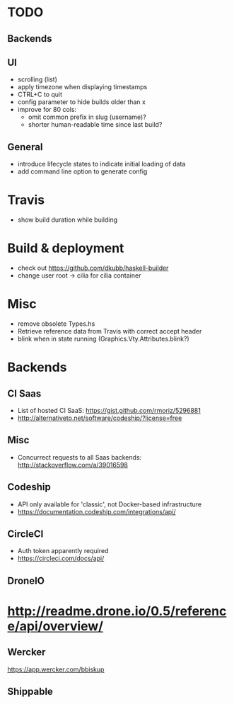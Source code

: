 # TODO

## Backends

## UI

 * scrolling (list)
 * apply timezone when displaying timestamps
 * CTRL+C to quit
 * config parameter to hide builds older than x
 * improve for 80 cols:
   - omit common prefix in slug (username)?
   - shorter human-readable time since last build?

## General

* introduce lifecycle states to indicate initial loading of data
* add command line option to generate config

# Travis

* show build duration while building

# Build & deployment

* check out https://github.com/dkubb/haskell-builder
* change user root -> cilia for cilia container

# Misc 

* remove obsolete Types.hs
* Retrieve reference data from Travis with correct accept header
* blink when in state running (Graphics.Vty.Attributes.blink?)

# Backends

## CI Saas
* List of hosted CI SaaS: https://gist.github.com/rmoriz/5296881
* http://alternativeto.net/software/codeship/?license=free

## Misc
* Concurrect requests to all Saas backends: http://stackoverflow.com/a/39016598 

## Codeship

* API only available for 'classic', not Docker-based infrastructure 
* https://documentation.codeship.com/integrations/api/

## CircleCI

* Auth token apparently required
* https://circleci.com/docs/api/

## DroneIO

# http://readme.drone.io/0.5/reference/api/overview/

## Wercker

https://app.wercker.com/bbiskup

## Shippable